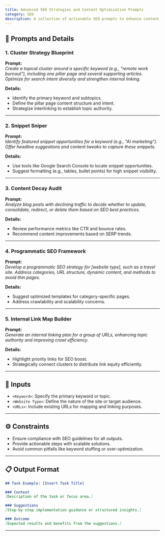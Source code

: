 ```yaml
---
title: Advanced SEO Strategies and Content Optimization Prompts
category: SEO
description: A collection of actionable SEO prompts to enhance content strategy, search rankings, and overall site performance.
---
```


## 🔧 Prompts and Details

### 1. **Cluster Strategy Blueprint**  
**Prompt:**  
*Create a topical cluster around a specific keyword (e.g., "remote work burnout"), including one pillar page and several supporting articles. Optimize for search intent diversity and strengthen internal linking.*

**Details:**  
- Identify the primary keyword and subtopics.  
- Define the pillar page content structure and intent.  
- Strategize interlinking to establish topic authority.  

---

### 2. **Snippet Sniper**  
**Prompt:**  
*Identify featured snippet opportunities for a keyword (e.g., "AI marketing"). Offer headline suggestions and content tweaks to capture these snippets.*

**Details:**  
- Use tools like Google Search Console to locate snippet opportunities.  
- Suggest formatting (e.g., tables, bullet points) for high snippet visibility.  

---

### 3. **Content Decay Audit**  
**Prompt:**  
*Analyze blog posts with declining traffic to decide whether to update, consolidate, redirect, or delete them based on SEO best practices.*

**Details:**  
- Review performance metrics like CTR and bounce rates.  
- Recommend content improvements based on SERP trends.  

---

### 4. **Programmatic SEO Framework**  
**Prompt:**  
*Develop a programmatic SEO strategy for [website type], such as a travel site. Address categories, URL structure, dynamic content, and methods to avoid thin pages.*

**Details:**  
- Suggest optimized templates for category-specific pages.  
- Address crawlability and scalability concerns.  

---

### 5. **Internal Link Map Builder**  
**Prompt:**  
*Generate an internal linking plan for a group of URLs, enhancing topic authority and improving crawl efficiency.*

**Details:**  
- Highlight priority links for SEO boost.  
- Strategically connect clusters to distribute link equity efficiently.  

---

## 🧩 Inputs

- `<Keyword>`: Specify the primary keyword or topic.  
- `<Website Type>`: Define the nature of the site or target audience.  
- `<URLs>`: Include existing URLs for mapping and linking purposes.  

---

## ⚙️ Constraints

- Ensure compliance with SEO guidelines for all outputs.  
- Provide actionable steps with scalable solutions.  
- Avoid common pitfalls like keyword stuffing or over-optimization.  

---

## 📋 Output Format

```markdown
## Task Example: [Insert Task Title]

### Context
[Description of the task or focus area.]

### Suggestions
[Step-by-step implementation guidance or structured insights.]

### Outcome
[Expected results and benefits from the suggestions.]
```

---

